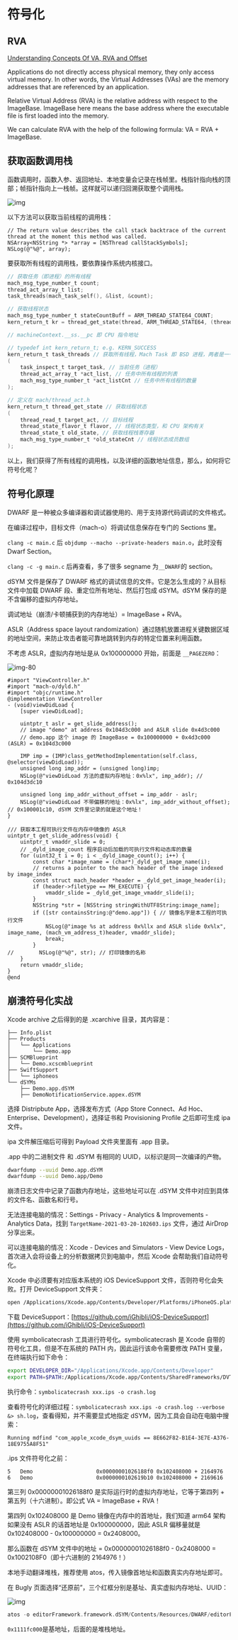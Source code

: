 # 符号化

## RVA

[Understanding Concepts Of VA, RVA and Offset](https://tech-zealots.com/malware-analysis/understanding-concepts-of-va-rva-and-offset/)

Applications do not directly access physical memory, they only access virtual memory. In other words, the Virtual Addresses (VAs) are the memory addresses that are referenced by an application.

Relative Virtual Address (RVA) is the relative address with respect to the ImageBase. ImageBase here means the base address where the executable file is first loaded into the memory.

We can calculate RVA with the help of the following formula: VA = RVA + ImageBase.

## 获取函数调用栈

函数调用时，函数入参、返回地址、本地变量会记录在栈帧里。栈指针指向栈的顶部；帧指针指向上一栈帧。这样就可以递归回溯获取整个调用栈。

![img](/assets/images/370px-Stackframe.png)

以下方法可以获取当前线程的调用栈：

```objc
// The return value describes the call stack backtrace of the current thread at the moment this method was called.
NSArray<NSString *> *array = [NSThread callStackSymbols];
NSLog(@"%@", array);
```

要获取所有线程的调用栈，要依靠操作系统内核接口。

```c
// 获取任务（即进程）的所有线程
mach_msg_type_number_t count;
thread_act_array_t list;
task_threads(mach_task_self(), &list, &count);

// 获取线程状态
mach_msg_type_number_t stateCountBuff = ARM_THREAD_STATE64_COUNT;
kern_return_t kr = thread_get_state(thread, ARM_THREAD_STATE64, (thread_state_t)&machineContext->__ss, &stateCountBuff);

// machineContext.__ss.__pc 即 CPU 指令地址
```

```c title='usr/include/mach/task.h'
// typedef int kern_return_t; e.g. KERN_SUCCESS
kern_return_t task_threads // 获取所有线程，Mach Task 即 BSD 进程，两者是一一对应关系。
(
    task_inspect_t target_task, // 当前任务（进程）
    thread_act_array_t *act_list, // 任务中所有线程的列表
    mach_msg_type_number_t *act_listCnt // 任务中所有线程的数量
);

// 定义在 mach/thread_act.h
kern_return_t thread_get_state // 获取线程状态
(
    thread_read_t target_act, // 目标线程
    thread_state_flavor_t flavor, // 线程状态类型，和 CPU 架构有关
    thread_state_t old_state, // 获取线程栈寄存器
    mach_msg_type_number_t *old_stateCnt // 线程状态成员数组
);
```

以上，我们获得了所有线程的调用栈，以及详细的函数地址信息，那么，如何将它符号化呢？

## 符号化原理

DWARF 是一种被众多编译器和调试器使用的、用于支持源代码调试的文件格式。

在编译过程中，目标文件（mach-o）将调试信息保存在专门的 Sections 里。

`clang -c main.c` 后 `objdump --macho --private-headers main.o`，此时没有 Dwarf Section。

`clang -c -g main.c` 后再查看，多了很多 segname 为`__DWARF`的 section。

dSYM 文件是保存了 DWARF 格式的调试信息的文件。它是怎么生成的？从目标文件中加载 DWARF 段、重定位所有地址、然后打包成 dSYM。dSYM 保存的是不含偏移的虚拟内存地址。

调试地址（崩溃/卡顿捕获到的内存地址）= ImageBase + RVA。

ASLR（Address space layout randomization）通过随机放置进程关键数据区域的地址空间，来防止攻击者能可靠地跳转到内存的特定位置来利用函数。

不考虑 ASLR，虚拟内存地址是从 0x100000000 开始，前面是 `__PAGEZERO`：

![img-80](/assets/images/65CAA6B9-46B6-4224-8E39-DDAE6A8660A0.png)

```objc
#import "ViewController.h"
#import "mach-o/dyld.h"
#import "objc/runtime.h"
@implementation ViewController
- (void)viewDidLoad {
    [super viewDidLoad];

    uintptr_t aslr = get_slide_address();
    // image "demo" at address 0x104d3c000 and ASLR slide 0x4d3c000
    // demo.app 这个 image 的 ImageBase = 0x100000000 + 0x4d3c000 (ASLR) = 0x104d3c000

    IMP imp = (IMP)class_getMethodImplementation(self.class, @selector(viewDidLoad));
    unsigned long imp_addr = (unsigned long)imp;
    NSLog(@"viewDidLoad 方法的虚拟内存地址：0x%lx", imp_addr); // 0x104d3dc10

    unsigned long imp_addr_without_offset = imp_addr - aslr;
    NSLog(@"viewDidLoad 不带偏移的地址：0x%lx", imp_addr_without_offset); // 0x100001c10, dSYM 文件里记录的就是这个地址！
}

/// 获取本工程可执行文件在内存中镜像的 ASLR
uintptr_t get_slide_address(void) {
    uintptr_t vmaddr_slide = 0;
    // _dyld_image_count 程序启动后加载的可执行文件和动态库的数量
    for (uint32_t i = 0; i < _dyld_image_count(); i++) {
        const char *image_name = (char*)_dyld_get_image_name(i);
        // returns a pointer to the mach header of the image indexed by image_index
        const struct mach_header *header = _dyld_get_image_header(i);
        if (header->filetype == MH_EXECUTE) {
            vmaddr_slide = _dyld_get_image_vmaddr_slide(i);
        }
        NSString *str = [NSString stringWithUTF8String:image_name];
        if ([str containsString:@"demo.app"]) { // 镜像名字是本工程的可执行文件
            NSLog(@"image %s at address 0x%llx and ASLR slide 0x%lx", image_name, (mach_vm_address_t)header, vmaddr_slide);
            break;
        }
//        NSLog(@"%@", str); // 打印镜像的名称
    }
    return vmaddr_slide;
}
@end
```

## 崩溃符号化实战

Xcode archive 之后得到的是 .xcarchive 目录，其内容是：

```log
├── Info.plist
├── Products
│   └── Applications
│       └── Demo.app
├── SCMBlueprint
│   └── Demo.xcscmblueprint
├── SwiftSupport
│   └── iphoneos
└── dSYMs
    ├── Demo.app.dSYM
    ├── DemoNotificationService.appex.dSYM
```

选择 Distripbute App，选择发布方式（App Store Connect、Ad Hoc、Enterprise、Development），选择证书和 Provisioning Profile 之后即可生成 ipa 文件。

ipa 文件解压缩后可得到 Payload 文件夹里面有 .app 目录。

.app 中的二进制文件 和 .dSYM 有相同的 UUID，以标识是同一次编译的产物。

```bash
dwarfdump --uuid Demo.app.dSYM
dwarfdump --uuid Demo.app/Demo
```

崩溃日志文件中记录了函数内存地址，这些地址可以在 .dSYM 文件中对应到具体的文件名、函数名和行号。

无法连接电脑的情况：Settings - Privacy - Analytics & Improvements - Analytics Data，找到 `TargetName-2021-03-20-102603.ips` 文件，通过 AirDrop 分享出来。

可以连接电脑的情况：Xcode - Devices and Simulators - View Device Logs，首次进入会将设备上的分析数据拷贝到电脑中，然后 Xcode 会帮助我们自动符号化。

Xcode 中必须要有对应版本系统的 iOS DeviceSupport 文件，否则符号化会失败。打开 DeviceSupport 文件夹：

```bash
open /Applications/Xcode.app/Contents/Developer/Platforms/iPhoneOS.platform/DeviceSupport
```

下载 DeviceSupport：[https://github.com/iGhibli/iOS-DeviceSupport](https://github.com/iGhibli/iOS-DeviceSupport)

使用 symbolicatecrash 工具进行符号化。symbolicatecrash 是 Xcode 自带的符号化工具，但是不在系统的 PATH 内，因此运行该命令需要修改 PATH 变量，在终端执行如下命令：

```bash
export DEVELOPER_DIR="/Applications/Xcode.app/Contents/Developer"
export PATH=$PATH:/Applications/Xcode.app/Contents/SharedFrameworks/DVTFoundation.framework/Versions/A/Resources/
```

执行命令：`symbolicatecrash xxx.ips -o crash.log`

查看符号化的详细过程：`symbolicatecrash xxx.ips -o crash.log --verbose &> sh.log`，查看得知，并不需要显式地指定 dSYM，因为工具会自动在电脑中搜索：

```log
Running mdfind "com_apple_xcode_dsym_uuids == 8E662F82-B1E4-3E7E-A376-18E9755A8F51"
```

.ips 文件符号化之前：

```log
5   Demo                    0x00000001026188f0 0x102408000 + 2164976
6   Demo                    0x0000000102619b10 0x102408000 + 2169616
```

第三列 0x00000001026188f0 是实际运行时的虚拟内存地址，它等于第四列 + 第五列（十六进制）。即公式 VA = ImageBase + RVA！

第四列 0x102408000 是 Demo 镜像在内存中的首地址，我们知道 arm64 架构如果没有 ASLR 的话首地址是 0x100000000，因此 ASLR 偏移量就是 0x102408000 - 0x100000000 = 0x2408000。

那么函数在 dSYM 文件中的地址 = 0x00000001026188f0 - 0x2408000 = 0x1002108F0（即十六进制的 2164976！）

本地手动翻译堆栈，推荐使用 atos，传入镜像首地址和函数真实内存地址即可。

在 Bugly 页面选择“还原前”，三个红框分别是基址、真实虚拟内存地址、UUID：

![img](/img/1CC8563A-2F46-4F74-9FB6-E8323C125592.png)

```c
atos -o editorFramework.framework.dSYM/Contents/Resources/DWARF/editorFramework -arch arm64 -l 0x1111fc000 0x0000000111fa8c5c 0x0000000111fa8c58 0x0000000111fa9870 0x0000000111fa9648 0x0000000111d9dc24 0x0000000111d9db98
```

`0x1111fc000`是基地址，后面的是堆栈地址。
